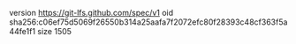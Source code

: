 version https://git-lfs.github.com/spec/v1
oid sha256:c06ef75d5069f26550b314a25aafa7f2072efc80f28393c48cf363f5a44fe1f1
size 1505
